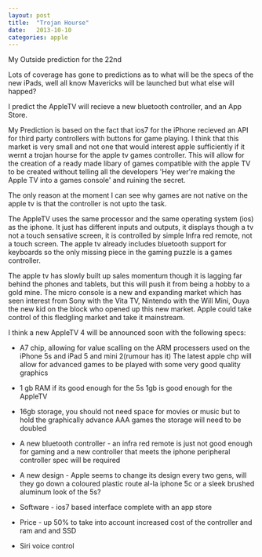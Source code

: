 ```yaml
---
layout: post
title:  "Trojan Hourse"
date:   2013-10-10
categories: apple
---
```


My Outside prediction for the 22nd

Lots of coverage has gone to predictions as to what will be the specs of the new iPads, well all know Mavericks will be launched but what else will happed?

I predict the AppleTV will recieve a new bluetooth controller, and an App Store. 

My Prediction is based on the fact that ios7 for the iPhone recieved an API for third party controllers with buttons for game playing. I think that this market is very small and not one that would interest apple sufficiently if it wernt a trojan hourse for the apple tv games controller. This will allow for the creation of a ready made libary of games compatible with the apple TV to be created without telling all the developers 'Hey wer're making the Apple TV into a games console' and ruining the secret.

The only reason at the moment I can see why games are not native on the apple tv is that the controller is not upto the task.

The AppleTV uses the same processor and the same operating system (ios) as the iphone. It just has different inputs and outputs, it displays though a tv not a touch sensative screen, it is controlled by simple Infra red remote, not a touch screen. The apple tv already includes bluetooth support for keyboards so the only missing piece in the gaming puzzle is a games controller.

The apple tv has slowly built up sales momentum though it is lagging far behind the phones and tablets, but this will push it from being a hobby to a gold mine. The micro console is a new and expanding market which has seen interest from Sony with the Vita TV, Nintendo with the Will Mini, Ouya the new kid on the block who opened up this new market. Apple could take control of this fledgling market and take it mainstream.

I think a new AppleTV 4 will be announced soon with the following specs:

+ A7 chip, allowing for value scalling on the ARM processers used on the iPhone 5s and iPad 5 and mini 2(rumour has it)
The latest apple chp will allow for advanced games to be played with some very good quality graphics

+ 1 gb RAM if its good enough for the 5s 1gb is good enough for the AppleTV

+ 16gb storage, you should not need space for movies or music but to hold the graphically advance AAA games the storage will need to be doubled

+ A new bluetooth controller - an infra red remote is just not good enough for gaming and a new controller that meets the iphone peripheral controller spec will be required

+ A new design - Apple seems to change its design every two gens, will they go down a coloured plastic route al-la iphone 5c or a sleek brushed aluminum look of the 5s?

+ Software - ios7 based interface complete with an app store 

+ Price - up 50% to take into account increased cost of the controller and ram and and SSD 

+ Siri voice control


